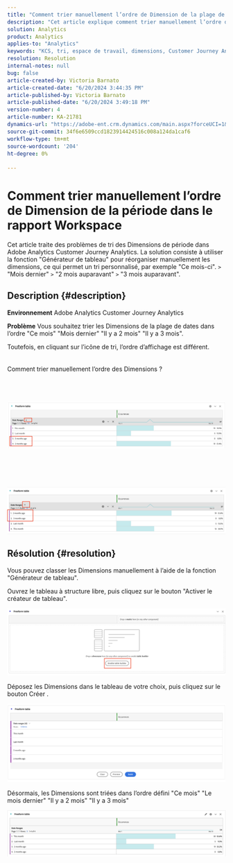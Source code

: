 ```yaml
---
title: "Comment trier manuellement l’ordre de Dimension de la plage de dates dans le rapport Espace de travail"
description: "Cet article explique comment trier manuellement l’ordre de Dimension de la plage de dates dans le rapport Workspace."
solution: Analytics
product: Analytics
applies-to: "Analytics"
keywords: "KCS, tri, espace de travail, dimensions, Customer Journey Analytics, tri manuel, Dimension de période, rapport, Adobe Analytics"
resolution: Resolution
internal-notes: null
bug: false
article-created-by: Victoria Barnato
article-created-date: "6/20/2024 3:44:35 PM"
article-published-by: Victoria Barnato
article-published-date: "6/20/2024 3:49:18 PM"
version-number: 4
article-number: KA-21781
dynamics-url: "https://adobe-ent.crm.dynamics.com/main.aspx?forceUCI=1&pagetype=entityrecord&etn=knowledgearticle&id=d9a93efc-1b2f-ef11-840a-000d3a5a67ba"
source-git-commit: 34f6e6509ccd1823914424516c008a124da1caf6
workflow-type: tm+mt
source-wordcount: '204'
ht-degree: 0%

---
```


# Comment trier manuellement l’ordre de Dimension de la période dans le rapport Workspace


Cet article traite des problèmes de tri des Dimensions de période dans Adobe Analytics Customer Journey Analytics. La solution consiste à utiliser la fonction &quot;Générateur de tableau&quot; pour réorganiser manuellement les dimensions, ce qui permet un tri personnalisé, par exemple &quot;Ce mois-ci&quot;. `>`  &quot;Mois dernier&quot; `>`  &quot;2 mois auparavant&quot; `>`  &quot;3 mois auparavant&quot;.

## Description {#description}


<b>Environnement</b>
Adobe Analytics Customer Journey Analytics

<b>Problème</b>
Vous souhaitez trier les Dimensions de la plage de dates dans l’ordre &quot;Ce mois&quot; &quot;Mois dernier&quot; &quot;Il y a 2 mois&quot; &quot;Il y a 3 mois&quot;.

Toutefois, en cliquant sur l’icône de tri, l’ordre d’affichage est différent.
<br><br><br>Comment trier manuellement l’ordre des Dimensions ?<br><br>
<br> <br><br>![](assets/___daa93efc-1b2f-ef11-840a-000d3a5a67ba___.png)<br><br> <br><br> <br><br>![](assets/___dca93efc-1b2f-ef11-840a-000d3a5a67ba___.png)

## Résolution {#resolution}


Vous pouvez classer les Dimensions manuellement à l’aide de la fonction &quot;Générateur de tableau&quot;.

Ouvrez le tableau à structure libre, puis cliquez sur le bouton &quot;Activer le créateur de tableau&quot;.

![](assets/d4eda136-2fcd-ed11-b597-6045bd006793.png)

Déposez les Dimensions dans le tableau de votre choix, puis cliquez sur le bouton Créer .

![](assets/69497031-30cd-ed11-b597-6045bd006793.png)

Désormais, les Dimensions sont triées dans l’ordre défini &quot;Ce mois&quot; &quot;Le mois dernier&quot; &quot;Il y a 2 mois&quot; &quot;Il y a 3 mois&quot;

![](assets/efb1744a-30cd-ed11-b597-6045bd006793.png)
